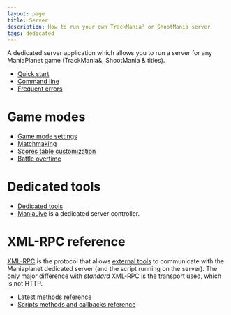 ```yaml
---
layout: page
title: Server
description: How to run your own TrackMania² or ShootMania server
tags: dedicated
---
```


A dedicated server application which allows you to run a server for any ManiaPlanet game (TrackMania&, ShootMania & titles).

* [Quick start](basic.html)
* [Command line](command-line.html)
* [Frequent errors](frequent-errors.html)

# Game modes

* [Game mode settings](settings-list.html)
* [Matchmaking](matchmaking.html)
* [Scores table customization](customize-scores-table.html)
* [Battle overtime](battle-overtime.html)

# Dedicated tools

* [Dedicated tools](tools/index.html)
* [ManiaLive](tools/manialive.html) is a dedicated server controller.

<!--# ManiaLive

* [Start a lobby (deprecated)](start-a-combo-lobby)-->

# XML-RPC reference

[XML-RPC](https://en.wikipedia.org/wiki/XML-RPC) is the protocol that allows [external tools](tools/index.html) to communicate with the Maniaplanet dedicated server (and the script running on the server). The only major difference with *standard* XML-RPC is the transport used, which is not HTTP. 

* [Latest methods reference](xmlrpc/methods/latest.html)
* [Scripts methods and callbacks reference](xmlrpc/xml-rpc-scripts.html)
